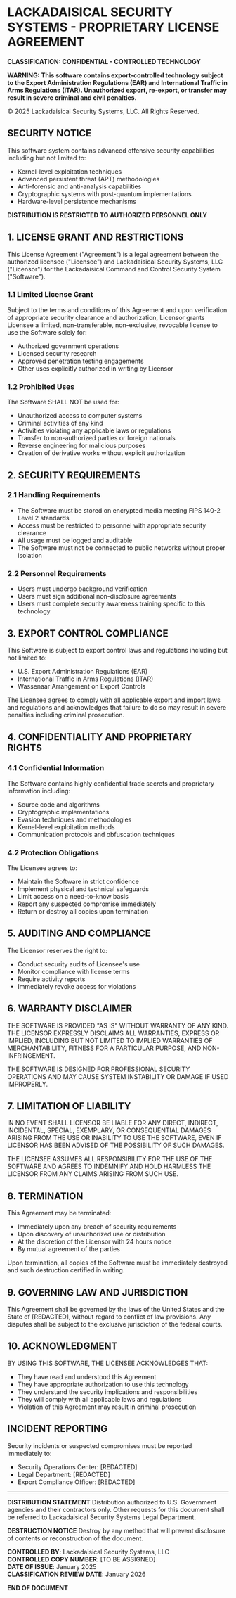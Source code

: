# LACKADAISICAL SECURITY SYSTEMS - PROPRIETARY LICENSE AGREEMENT

**CLASSIFICATION: CONFIDENTIAL - CONTROLLED TECHNOLOGY**

**WARNING: This software contains export-controlled technology subject to the Export Administration Regulations (EAR) and International Traffic in Arms Regulations (ITAR). Unauthorized export, re-export, or transfer may result in severe criminal and civil penalties.**

© 2025 Lackadaisical Security Systems, LLC. All Rights Reserved.

## SECURITY NOTICE

This software system contains advanced offensive security capabilities including but not limited to:
- Kernel-level exploitation techniques
- Advanced persistent threat (APT) methodologies
- Anti-forensic and anti-analysis capabilities
- Cryptographic systems with post-quantum implementations
- Hardware-level persistence mechanisms

**DISTRIBUTION IS RESTRICTED TO AUTHORIZED PERSONNEL ONLY**

## 1. LICENSE GRANT AND RESTRICTIONS

This License Agreement ("Agreement") is a legal agreement between the authorized licensee ("Licensee") and Lackadaisical Security Systems, LLC ("Licensor") for the Lackadaisical Command and Control Security System ("Software").

### 1.1 Limited License Grant
Subject to the terms and conditions of this Agreement and upon verification of appropriate security clearance and authorization, Licensor grants Licensee a limited, non-transferable, non-exclusive, revocable license to use the Software solely for:
- Authorized government operations
- Licensed security research
- Approved penetration testing engagements
- Other uses explicitly authorized in writing by Licensor

### 1.2 Prohibited Uses
The Software SHALL NOT be used for:
- Unauthorized access to computer systems
- Criminal activities of any kind
- Activities violating any applicable laws or regulations
- Transfer to non-authorized parties or foreign nationals
- Reverse engineering for malicious purposes
- Creation of derivative works without explicit authorization

## 2. SECURITY REQUIREMENTS

### 2.1 Handling Requirements
- The Software must be stored on encrypted media meeting FIPS 140-2 Level 2 standards
- Access must be restricted to personnel with appropriate security clearance
- All usage must be logged and auditable
- The Software must not be connected to public networks without proper isolation

### 2.2 Personnel Requirements
- Users must undergo background verification
- Users must sign additional non-disclosure agreements
- Users must complete security awareness training specific to this technology

## 3. EXPORT CONTROL COMPLIANCE

This Software is subject to export control laws and regulations including but not limited to:
- U.S. Export Administration Regulations (EAR)
- International Traffic in Arms Regulations (ITAR)
- Wassenaar Arrangement on Export Controls

The Licensee agrees to comply with all applicable export and import laws and regulations and acknowledges that failure to do so may result in severe penalties including criminal prosecution.

## 4. CONFIDENTIALITY AND PROPRIETARY RIGHTS

### 4.1 Confidential Information
The Software contains highly confidential trade secrets and proprietary information including:
- Source code and algorithms
- Cryptographic implementations
- Evasion techniques and methodologies
- Kernel-level exploitation methods
- Communication protocols and obfuscation techniques

### 4.2 Protection Obligations
The Licensee agrees to:
- Maintain the Software in strict confidence
- Implement physical and technical safeguards
- Limit access on a need-to-know basis
- Report any suspected compromise immediately
- Return or destroy all copies upon termination

## 5. AUDITING AND COMPLIANCE

The Licensor reserves the right to:
- Conduct security audits of Licensee's use
- Monitor compliance with license terms
- Require activity reports
- Immediately revoke access for violations

## 6. WARRANTY DISCLAIMER

THE SOFTWARE IS PROVIDED "AS IS" WITHOUT WARRANTY OF ANY KIND. THE LICENSOR EXPRESSLY DISCLAIMS ALL WARRANTIES, EXPRESS OR IMPLIED, INCLUDING BUT NOT LIMITED TO IMPLIED WARRANTIES OF MERCHANTABILITY, FITNESS FOR A PARTICULAR PURPOSE, AND NON-INFRINGEMENT.

THE SOFTWARE IS DESIGNED FOR PROFESSIONAL SECURITY OPERATIONS AND MAY CAUSE SYSTEM INSTABILITY OR DAMAGE IF USED IMPROPERLY.

## 7. LIMITATION OF LIABILITY

IN NO EVENT SHALL LICENSOR BE LIABLE FOR ANY DIRECT, INDIRECT, INCIDENTAL, SPECIAL, EXEMPLARY, OR CONSEQUENTIAL DAMAGES ARISING FROM THE USE OR INABILITY TO USE THE SOFTWARE, EVEN IF LICENSOR HAS BEEN ADVISED OF THE POSSIBILITY OF SUCH DAMAGES.

THE LICENSEE ASSUMES ALL RESPONSIBILITY FOR THE USE OF THE SOFTWARE AND AGREES TO INDEMNIFY AND HOLD HARMLESS THE LICENSOR FROM ANY CLAIMS ARISING FROM SUCH USE.

## 8. TERMINATION

This Agreement may be terminated:
- Immediately upon any breach of security requirements
- Upon discovery of unauthorized use or distribution
- At the discretion of the Licensor with 24 hours notice
- By mutual agreement of the parties

Upon termination, all copies of the Software must be immediately destroyed and such destruction certified in writing.

## 9. GOVERNING LAW AND JURISDICTION

This Agreement shall be governed by the laws of the United States and the State of [REDACTED], without regard to conflict of law provisions. Any disputes shall be subject to the exclusive jurisdiction of the federal courts.

## 10. ACKNOWLEDGMENT

BY USING THIS SOFTWARE, THE LICENSEE ACKNOWLEDGES THAT:
- They have read and understood this Agreement
- They have appropriate authorization to use this technology
- They understand the security implications and responsibilities
- They will comply with all applicable laws and regulations
- Violation of this Agreement may result in criminal prosecution

## INCIDENT REPORTING

Security incidents or suspected compromises must be reported immediately to:
- Security Operations Center: [REDACTED]
- Legal Department: [REDACTED]
- Export Compliance Officer: [REDACTED]

---

**DISTRIBUTION STATEMENT**
Distribution authorized to U.S. Government agencies and their contractors only. Other requests for this document shall be referred to Lackadaisical Security Systems Legal Department.

**DESTRUCTION NOTICE**
Destroy by any method that will prevent disclosure of contents or reconstruction of the document.

**CONTROLLED BY**: Lackadaisical Security Systems, LLC  
**CONTROLLED COPY NUMBER**: [TO BE ASSIGNED]  
**DATE OF ISSUE**: January 2025  
**CLASSIFICATION REVIEW DATE**: January 2026  

**END OF DOCUMENT**

